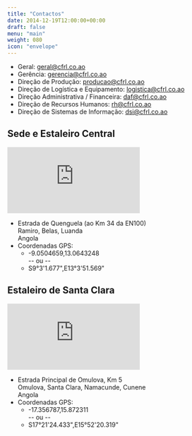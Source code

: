 ```yaml
---
title: "Contactos"
date: 2014-12-19T12:00:00+00:00
draft: false
menu: "main"
weight: 080
icon: "envelope"
---
```


* Geral: [geral@cfrl.co.ao](mailto:geral@cfrl.co.ao)
* Gerência: [gerencia@cfrl.co.ao](mailto:gerencia@cfrl.co.ao)
* Direção de Produção: [producao@cfrl.co.ao](mailto:producao@cfrl.co.ao)
* Direção de Logística e Equipamento: [logistica@cfrl.co.ao](mailto:logistica@cfrl.co.ao)
* Direção Administrativa / Financeira: [daf@cfrl.co.ao](mailto:daf@cfrl.co.ao)
* Direção de Recursos Humanos: [rh@cfrl.co.ao](mailto:rh@cfrl.co.ao)
* Direção de Sistemas de Informação: [dsi@cfrl.co.ao](mailto:dsi@cfrl.co.ao)


## Sede e Estaleiro Central

<iframe class="d-none d-sm-block float-sm-end" frameborder="0" scrolling="no" marginheight="0" marginwidth="0" src="https://maps.google.com/maps?hl=pt&amp;q=S%209%C2%B0%203'%201.677%22%20,%20E%2013%C2%B0%203'%2051.569%22+(CFRL)&amp;t=&amp;z=10&amp;ie=UTF8&amp;iwloc=B&amp;output=embed"></iframe>

* Estrada de Quenguela (ao Km 34 da EN100)\
    Ramiro, Belas, Luanda\
    Angola
* Coordenadas GPS:
    * -9.0504659,13.0643248\
    -- ou --
    * S9°3'1.677",E13°3'51.569"


## Estaleiro de Santa Clara

<iframe class="d-none d-sm-block float-sm-end" frameborder="0" scrolling="no" marginheight="0" marginwidth="0" src="https://maps.google.com/maps?hl=pt&amp;q=S%2017%C2%B0%2021'%2024.433%22%20,%20E%2015%C2%B0%2052'%2020.319%22+(CFRL)&amp;t=&amp;z=4&amp;ie=UTF8&amp;iwloc=B&amp;output=embed"></iframe>

* Estrada Principal de Omulova, Km 5\
    Omulova, Santa Clara, Namacunde, Cunene\
    Angola
* Coordenadas GPS:
    * -17.356787,15.872311\
    -- ou --
    * S17°21'24.433",E15°52'20.319"